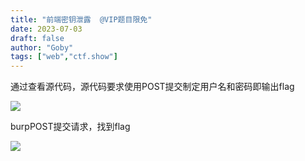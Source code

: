 ```yaml
---
title: "前端密钥泄露  @VIP题目限免"
date: 2023-07-03
draft: false
author: "Goby"
tags: ["web","ctf.show"]
---
```


 通过查看源代码，源代码要求使用POST提交制定用户名和密码即输出flag

![](/ctf.show/948/1.webp)

burpPOST提交请求，找到flag

![](/ctf.show/948/2.webp)

